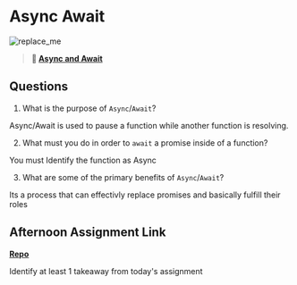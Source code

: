 # Async Await

![replace_me](https://codeworks.blob.core.windows.net/public/assets/img/illustrations/placeholder.svg)

> **📖 [Async and Await](https://codeworksacademy.com/fs-student-guide/resources/wk4/03-Async-Await)**

## Questions

1. What is the purpose of `Async`/`Await`?

Async/Await is used to pause a function while another function is resolving.

2. What must you do in order to  `await` a promise inside of a function?

You must Identify the function as Async

3. What are some of the primary benefits of `Async`/`Await`?

Its a process that can effectivly replace promises and basically fulfill their roles

## Afternoon Assignment Link

**[Repo](https://github.com/JakeCarp/pokemon)**

Identify at least 1 takeaway from today's assignment
